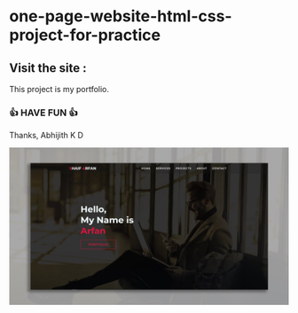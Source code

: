 # one-page-website-html-css-project-for-practice
## Visit the site : 

This project is my portfolio.

### 👍 HAVE FUN 👍
Thanks, Abhijith K D

![Watch Now](./img/Design.jpg)
